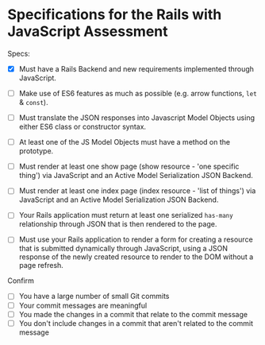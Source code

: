 # Specifications for the Rails with JavaScript Assessment

Specs:
- [x] Must have a Rails Backend and new requirements implemented through JavaScript.
- [ ] Make use of ES6 features as much as possible (e.g. arrow functions, `let` & `const`).
- [ ] Must translate the JSON responses into Javascript Model Objects using either ES6 class or constructor syntax.
- [ ] At least one of the JS Model Objects must have a method on the prototype.
- [ ] Must render at least one show page (show resource - 'one specific thing') via JavaScript and an Active Model Serialization JSON Backend.
- [ ] Must render at least one index page (index resource - 'list of things') via JavaScript and an Active Model Serialization JSON Backend.
- [ ] Your Rails application must return at least one serialized `has-many` relationship through JSON that is then rendered to the page.
- [ ] Must use your Rails application to render a form for creating a resource that is submitted dynamically through JavaScript, using a JSON response of the newly created resource to render to the DOM without a page refresh.


Confirm
- [ ] You have a large number of small Git commits
- [ ] Your commit messages are meaningful
- [ ] You made the changes in a commit that relate to the commit message
- [ ] You don't include changes in a commit that aren't related to the commit message
